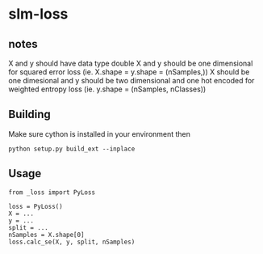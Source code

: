 # slm-loss

## notes
X and y should have data type double
X and y should be one dimensional for squared error loss (ie. X.shape = y.shape = (nSamples,))
X should be one dimesional and y should be two dimensional and one hot encoded for weighted entropy loss (ie. y.shape = (nSamples, nClasses))

## Building
Make sure cython is installed in your environment then
```
python setup.py build_ext --inplace
```

## Usage
```
from _loss import PyLoss

loss = PyLoss()
X = ...
y = ...
split = ...
nSamples = X.shape[0]
loss.calc_se(X, y, split, nSamples)
```